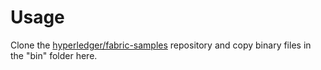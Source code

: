 # Usage 


Clone the [hyperledger/fabric-samples](https://github.com/hyperledger/fabric-samples) repository and copy binary files in the "bin" folder here. 

